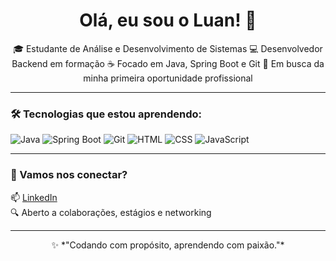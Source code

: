 <h1 align="center">Olá, eu sou o Luan! 👋</h1>

<p align="center">
🎓 Estudante de Análise e Desenvolvimento de Sistemas  
💻 Desenvolvedor Backend em formação  
☕ Focado em Java, Spring Boot e Git  
🚀 Em busca da minha primeira oportunidade profissional
</p>

---

### 🛠️ Tecnologias que estou aprendendo:

![Java](https://img.shields.io/badge/Java-ED8B00?style=for-the-badge&logo=java&logoColor=white)
![Spring Boot](https://img.shields.io/badge/Spring%20Boot-6DB33F?style=for-the-badge&logo=spring-boot&logoColor=white)
![Git](https://img.shields.io/badge/Git-F05032?style=for-the-badge&logo=git&logoColor=white)
![HTML](https://img.shields.io/badge/HTML5-E34F26?style=for-the-badge&logo=html5&logoColor=white)
![CSS](https://img.shields.io/badge/CSS3-1572B6?style=for-the-badge&logo=css3&logoColor=white)
![JavaScript](https://img.shields.io/badge/JavaScript-F7DF1E?style=for-the-badge&logo=javascript&logoColor=black)

---

### 🤝 Vamos nos conectar?

📫 [LinkedIn](https://www.linkedin.com/in/luandejesuscortes/)  
🔍 Aberto a colaborações, estágios e networking

---

<p align="center">
✨ *"Codando com propósito, aprendendo com paixão."*
</p>
